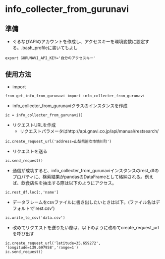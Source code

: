 # info_collecter_from_gurunavi

## 準備
- ぐるなびAPIのアカウントを作成し、アクセスキーを環境変数に設定する。.bash_profileに書いてもよし
```
export GURUNAVI_API_KEY='自分のアクセスキー'
``` 

## 使用方法
- import
```
from get_info_from_gurunavi import info_collecter_from_gurunavi
```

- info_collecter_from_gurunaviクラスのインスタンスを作成
```
ic = info_collecter_from_gurunavi()
```

- リクエストURLを作成
    - リクエストパラメータはhttp://api.gnavi.co.jp/api/manual/restsearch/
```
ic.create_request_url('address=山梨県笛吹市境川町')
```

- リクエストを送る
```
ic.send_request()
```

- 通信が成功すると、info_collecter_from_gurunaviインスタンスのrest_dfのプロパティに、検索結果がpandasのDataFrameとして格納される。例えば、飲食店名を抽出する際は以下のようにアクセス。
```
ic.rest_df.loc[:,'name']
```

- データフレームをcsvファイルに書き出したいときは以下。(ファイル名はデフォルトで'rest.csv')
```
ic.write_to_csv('data.csv')
```

- 改めてリクエストを送りたい際は、以下のように改めてcreate_request_urlを呼び出す
```
ic.create_request_url('latitude=35.659272', 'longitude=139.697958','range=1')
ic.send_request()
```
